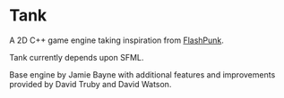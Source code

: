 Tank
====

A 2D C++ game engine taking inspiration from [FlashPunk](http://useflashpunk.net).

Tank currently depends upon SFML.

Base engine by Jamie Bayne with additional features and improvements provided
by David Truby and David Watson.

